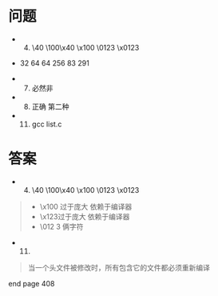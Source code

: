 # 问题

 - 4. \40 \100\x40 \x100 \0123 \x0123
 -  32 64 64 256 83 291

 - 7. 必然非

 - 8. 正确 第二种

 - 11. gcc list.c

 # 答案

  - 4. \40 \100\x40 \x100 \0123 \x0123

> - \x100 过于庞大 依赖于编译器
 > - \x123过于庞大 依赖于编译器
>  - \012 3 俩字符

 - 11.  
 
 > 当一个头文件被修改时，所有包含它的文件都必须重新编译

end page 408